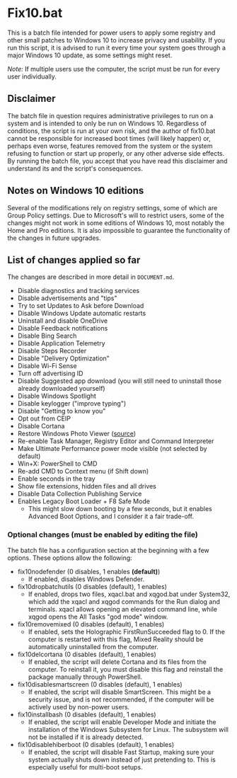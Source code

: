 # Fix10.bat

This is a batch file intended for power users to apply some registry and other small patches to Windows 10 to increase privacy and usability. If you run this script, it is advised to run it every time your system goes through a major Windows 10 update, as some settings might reset.

*Note:* If multiple users use the computer, the script must be run for every user individually.

## Disclaimer

The batch file in question requires administrative privileges to run on a system and is intended to only be run on Windows 10. Regardless of conditions, the script is run at your own risk, and the author of fix10.bat cannot be responsible for increased boot times (will likely happen) or, perhaps even worse, features removed from the system or the system refusing to function or start up properly, or any other adverse side effects. By running the batch file, you accept that you have read this disclaimer and understand its and the script's consequences.

## Notes on Windows 10 editions

Several of the modifications rely on registry settings, some of which are Group Policy settings. Due to Microsoft's will to restrict users, some of the changes might not work in some editions of Windows 10, most notably the Home and Pro editions. It is also impossible to guarantee the functionality of the changes in future upgrades.

## List of changes applied so far

The changes are described in more detail in `DOCUMENT.md`.

* Disable diagnostics and tracking services
* Disable advertisements and "tips"
* Try to set Updates to Ask before Download
* Disable Windows Update automatic restarts
* Uninstall and disable OneDrive
* Disable Feedback notifications
* Disable Bing Search
* Disable Application Telemetry
* Disable Steps Recorder
* Disable "Delivery Optimization"
* Disable Wi-Fi Sense
* Turn off advertising ID
* Disable Suggested app download (you will still need to uninstall those already downloaded yourself)
* Disable Windows Spotlight
* Disable keylogger ("improve typing")
* Disable "Getting to know you"
* Opt out from CEIP
* Disable Cortana
* Restore Windows Photo Viewer ([source](https://www.tenforums.com/tutorials/14312-restore-windows-photo-viewer-windows-10-a.html))
* Re-enable Task Manager, Registry Editor and Command Interpreter
* Make Ultimate Performance power mode visible (not selected by default)
* Win+X: PowerShell to CMD
* Re-add CMD to Context menu (if Shift down)
* Enable seconds in the tray
* Show file extensions, hidden files and all drives
* Disable Data Collection Publishing Service
* Enables Legacy Boot Loader + F8 Safe Mode 
  * This might slow down booting by a few seconds, but it enables Advanced Boot Options, and I consider it a fair trade-off.

### Optional changes (must be enabled by editing the file)

The batch file has a configuration section at the beginning with a few options. These options allow the following:

* fix10nodefender (0 disables, 1 enables **(default)**)
  * If enabled, disables Windows Defender.
* fix10dropbatchutils (0 disables (default), 1 enables)
  * If enabled, drops two files, xqacl.bat and xqgod.bat under System32, which add the xqacl and xqgod commands for the Run dialog and terminals. xqacl allows opening an elevated command line, while xqgod opens the All Tasks "god mode" window.
* fix10removemixed (0 disables (default), 1 enables) 
  * If enabled, sets the Holographic FirstRunSucceeded flag to 0. If the computer is restarted with this flag, Mixed Reality should be automatically uninstalled from the computer.
* fix10delcortana (0 disables (default), 1 enables) 
  * If enabled, the script will delete Cortana and its files from the computer. To reinstall it, you must disable this flag and reinstall the package manually through PowerShell.
* fix10disablesmartscreen (0 disables (default), 1 enables) 
  * If enabled, the script will disable SmartScreen. This might be a security issue, and is not recommended, if the computer will be actively used by non-power users.
* fix10installbash (0 disables (default), 1 enables) 
  * If enabled, the script will enable Developer Mode and initiate the installation of the Windows Subsystem for Linux. The subsystem will not be installed if it is already detected.
* fix10disablehiberboot (0 disables (default), 1 enables) 
  * If enabled, the script will disable Fast Startup, making sure your system actually shuts down instead of just pretending to. This is especially useful for multi-boot setups.
